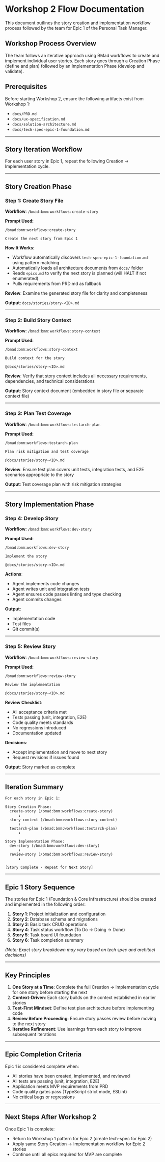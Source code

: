 # Workshop 2 Flow Documentation

This document outlines the story creation and implementation workflow process followed by the team for Epic 1 of the Personal Task Manager.

## Workshop Process Overview

The team follows an iterative approach using BMad workflows to create and implement individual user stories. Each story goes through a Creation Phase (define and plan) followed by an Implementation Phase (develop and validate).

## Prerequisites

Before starting Workshop 2, ensure the following artifacts exist from Workshop 1:
- `docs/PRD.md`
- `docs/ux-specification.md`
- `docs/solution-architecture.md`
- `docs/tech-spec-epic-1-foundation.md`

---

## Story Iteration Workflow

For each user story in Epic 1, repeat the following Creation → Implementation cycle.

---

## Story Creation Phase

### Step 1: Create Story File

**Workflow**: `/bmad:bmm:workflows:create-story`

**Prompt Used**:
```
/bmad:bmm:workflows:create-story

Create the next story from Epic 1
```

**How It Works**:
- Workflow automatically discovers `tech-spec-epic-1-foundation.md` using pattern matching
- Automatically loads all architecture documents from `docs/` folder
- Reads `epics.md` to verify the next story is planned (will HALT if not enumerated)
- Pulls requirements from PRD.md as fallback

**Review**: Examine the generated story file for clarity and completeness

**Output**: `docs/stories/story-<ID>.md`

---

### Step 2: Build Story Context

**Workflow**: `/bmad:bmm:workflows:story-context`

**Prompt Used**:
```
/bmad:bmm:workflows:story-context

Build context for the story

@docs/stories/story-<ID>.md

```

**Review**: Verify that story context includes all necessary requirements, dependencies, and technical considerations

**Output**: Story context document (embedded in story file or separate context file)

---

### Step 3: Plan Test Coverage

**Workflow**: `/bmad:bmm:workflows:testarch-plan`

**Prompt Used**:
```
/bmad:bmm:workflows:testarch-plan

Plan risk mitigation and test coverage

@docs/stories/story-<ID>.md
```

**Review**: Ensure test plan covers unit tests, integration tests, and E2E scenarios appropriate to the story

**Output**: Test coverage plan with risk mitigation strategies

---

## Story Implementation Phase

### Step 4: Develop Story

**Workflow**: `/bmad:bmm:workflows:dev-story`

**Prompt Used**:
```
/bmad:bmm:workflows:dev-story

Implement the story

@docs/stories/story-<ID>.md
```

**Actions**:
- Agent implements code changes
- Agent writes unit and integration tests
- Agent ensures code passes linting and type checking
- Agent commits changes

**Output**:
- Implementation code
- Test files
- Git commit(s)

---

### Step 5: Review Story

**Workflow**: `/bmad:bmm:workflows:review-story`

**Prompt Used**:
```
/bmad:bmm:workflows:review-story

Review the implementation

@docs/stories/story-<ID>.md
```

**Review Checklist**:
- All acceptance criteria met
- Tests passing (unit, integration, E2E)
- Code quality meets standards
- No regressions introduced
- Documentation updated

**Decisions**:
- Accept implementation and move to next story
- Request revisions if issues found

**Output**: Story marked as complete

---

## Iteration Summary

```
For each story in Epic 1:

Story Creation Phase:
  create-story (/bmad:bmm:workflows:create-story)
      ↓
  story-context (/bmad:bmm:workflows:story-context)
      ↓
  testarch-plan (/bmad:bmm:workflows:testarch-plan)
      ↓

Story Implementation Phase:
  dev-story (/bmad:bmm:workflows:dev-story)
      ↓
  review-story (/bmad:bmm:workflows:review-story)
      ↓

[Story Complete - Repeat for Next Story]
```

---

## Epic 1 Story Sequence

The stories for Epic 1 (Foundation & Core Infrastructure) should be created and implemented in the following order:

1. **Story 1**: Project initialization and configuration
2. **Story 2**: Database schema and migrations
3. **Story 3**: Basic task CRUD operations
4. **Story 4**: Task status workflow (To Do → Doing → Done)
5. **Story 5**: Task board UI foundation
6. **Story 6**: Task completion summary

*(Note: Exact story breakdown may vary based on tech spec and architect decisions)*

---

## Key Principles

1. **One Story at a Time**: Complete the full Creation → Implementation cycle for one story before starting the next
2. **Context-Driven**: Each story builds on the context established in earlier stories
3. **Test-First Mindset**: Define test plan architecture before implementing code
4. **Review Before Proceeding**: Ensure story passes review before moving to the next story
5. **Iterative Refinement**: Use learnings from each story to improve subsequent iterations

---

## Epic Completion Criteria

Epic 1 is considered complete when:
- All stories have been created, implemented, and reviewed
- All tests are passing (unit, integration, E2E)
- Application meets MVP requirements from PRD
- Code quality gates pass (TypeScript strict mode, ESLint)
- No critical bugs or regressions

---

## Next Steps After Workshop 2

Once Epic 1 is complete:
- Return to Workshop 1 pattern for Epic 2 (create tech-spec for Epic 2)
- Apply same Story Creation → Implementation workflow for Epic 2 stories
- Continue until all epics required for MVP are complete

